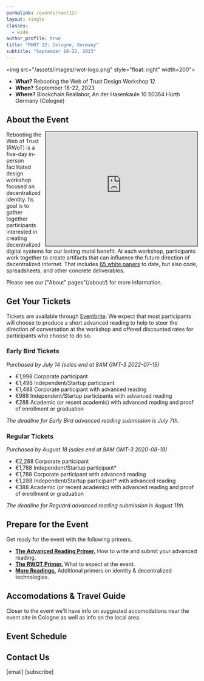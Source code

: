 ```yaml
---
permalink: /events/rwot12/
layout: single
classes:
  - wide
author_profile: true
title: "RWOT 12: Cologne, Germany"
subtitle: "September 18-22, 2023"
---
```


<img src="/assets/images/rwot-logo.png" style="float: right" width=200">

* **What?** Rebooting the Web of Trust Design Workshop 12
* **When?** September 18-22, 2023
* **Where?** Blockchain Reallabor, An der Hasenkaule 10 50354 Hürth Germany (Cologne)

## About the Event

<center>
  <iframe src="https://www.google.com/maps/embed?pb=!1m18!1m12!1m3!1d3035.597047199709!2d6.904300692118019!3d50.877825912459535!2m3!1f0!2f0!3f0!3m2!1i1024!2i768!4f13.1!3m3!1m2!1s0x47bf23b4ecbc4d1f%3A0xebc82a5e56a0489c!2sBlockchain%20Reallabor!5e0!3m2!1sen!2sus!4v1682636675830!5m2!1sen!2sus" width="400" height="300" style="border:1px solid black; float: right;" allowfullscreen="" loading="lazy" referrerpolicy="no-referrer-when-downgrade"></iframe>
</center>

Rebooting the Web of Trust (RWoT) is a five-day in-person facilitated design workshop focused on decentralized identity. Its goal is to gather together participants interested in creating decentralized digital systems for our lasting mutal benefit. At each workshop, participants work together to create artifacts that can influence the future direction of decentralized internet. That includes [65 white papers](/papers/) to date, but also code, spreadsheets, and other concrete deliverables.

Please see our ["About" pages"(/about/) for more information.

## Get Your Tickets

Tickets are available through [Eventbrite](https://www.eventbrite.com/e/rebooting-the-web-of-trust-12-2023-cologne-tickets-597232116337). We expect that most participants will choose to produce a short advanced reading to help to steer the direction of conversation at the workshop and offered discounted rates for participants who choose to do so.

### Early Bird Tickets

_Purchased by July 14 (sales end at 8AM GMT-3 2022-07-15)_

* €1,998 Corporate participant
* €1,498 Independent/Startup participant
* €1,488 Corporate participant with advanced reading
* €988 Independent/Startup participants with advanced reading
* €288 Academic (or recent academic) with advanced reading and proof of enrollment or graduation

_The deadline for Early Bird advanced reading submission is July 7th._

### Regular Tickets

_Purchased by August 18 (sales end at 8AM GMT-3 2020-08-19)_

* €2,288 Corporate participant
* €1,788 Independent/Startup participant*
* €1,788 Corporate participant with advanced reading
* €1,288 Independent/Startup participant* with advanced reading
* €388 Academic (or recent academic) with advanced reading and proof of enrollment or graduation

_The deadline for Reguard advanced reading submission is August 11th._

## Prepare for the Event 

Get ready for the event with the following primers.

* **[The Advanced Reading Primer.](https://github.com/WebOfTrustInfo/rwot12-cologne/blob/main/advance-readings/advance-reading-primer.md)** How to write and submit your advanced reading.
* **[The RWOT Primer.](https://github.com/WebOfTrustInfo/rwot12-cologne/blob/main/advance-readings/rwot-primer.md)** What to expect at the event.
* **[More Readings.](https://www.weboftrust.info/library/#technology-primers)** Additional primers on identity & decentralized technologies.

## Accomodations & Travel Guide

Closer to the event we'll have info on suggested accomodations near the event site in Cologne as well as info on the local area.

## Event Schedule

## Contact Us

[email]
[subscribe]
